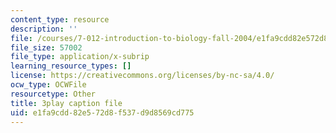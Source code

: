 ```yaml
---
content_type: resource
description: ''
file: /courses/7-012-introduction-to-biology-fall-2004/e1fa9cdd82e572d8f537d9d8569cd775_UT6h56ii9s4.srt
file_size: 57002
file_type: application/x-subrip
learning_resource_types: []
license: https://creativecommons.org/licenses/by-nc-sa/4.0/
ocw_type: OCWFile
resourcetype: Other
title: 3play caption file
uid: e1fa9cdd-82e5-72d8-f537-d9d8569cd775
---
```

